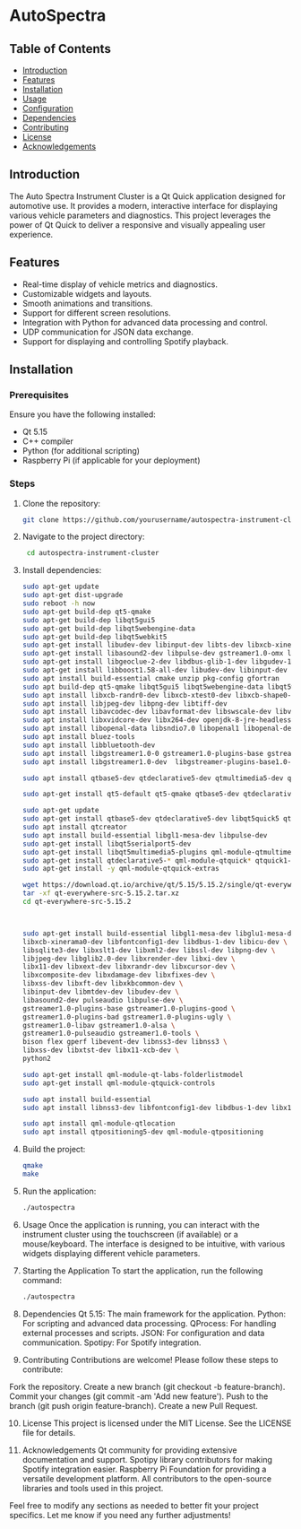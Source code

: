 # AutoSpectra

## Table of Contents
- [Introduction](#introduction)
- [Features](#features)
- [Installation](#installation)
- [Usage](#usage)
- [Configuration](#configuration)
- [Dependencies](#dependencies)
- [Contributing](#contributing)
- [License](#license)
- [Acknowledgements](#acknowledgements)

## Introduction

The Auto Spectra Instrument Cluster is a Qt Quick application designed for automotive use. It provides a modern, interactive interface for displaying various vehicle parameters and diagnostics. This project leverages the power of Qt Quick to deliver a responsive and visually appealing user experience.

## Features

- Real-time display of vehicle metrics and diagnostics.
- Customizable widgets and layouts.
- Smooth animations and transitions.
- Support for different screen resolutions.
- Integration with Python for advanced data processing and control.
- UDP communication for JSON data exchange.
- Support for displaying and controlling Spotify playback.

## Installation

### Prerequisites

Ensure you have the following installed:

- Qt 5.15
- C++ compiler
- Python (for additional scripting)
- Raspberry Pi (if applicable for your deployment)

### Steps

1. Clone the repository:
   ```bash
   git clone https://github.com/yourusername/autospectra-instrument-cluster.git

2. Navigate to the project directory:
   ```bash
    cd autospectra-instrument-cluster
3. Install dependencies:
    ```bash
    sudo apt-get update
    sudo apt-get dist-upgrade
    sudo reboot -h now
    sudo apt-get build-dep qt5-qmake
    sudo apt-get build-dep libqt5gui5
    sudo apt-get build-dep libqt5webengine-data
    sudo apt-get build-dep libqt5webkit5
    sudo apt-get install libudev-dev libinput-dev libts-dev libxcb-xinerama0-dev libxcb-xinerama0 gdbserver
    sudo apt-get install libasound2-dev libpulse-dev gstreamer1.0-omx libgstreamer1.0-dev libgstreamer-plugins-base1.0-dev  gstreamer1.0-alsa
    sudo apt-get install libgeoclue-2-dev libdbus-glib-1-dev libgudev-1.0-dev libbluetooth-dev
    sudo apt-get install libboost1.58-all-dev libudev-dev libinput-dev libts-dev libmtdev-dev libjpeg-dev libfontconfig1-dev libssl-dev libdbus-1-dev libglib2.0-dev libxkbcommon-dev libegl1-mesa-dev libgbm-dev libgles2-mesa-dev mesa-common-dev xcb libxcb-xkb-dev x11-xkb-utils libx11-xcb-dev libxkbcommon-x11-dev libwayland-dev
    sudo apt install build-essential cmake unzip pkg-config gfortran
    sudo apt build-dep qt5-qmake libqt5gui5 libqt5webengine-data libqt5webkit5 libudev-dev libinput-dev libts-dev libxcb-xinerama0-dev libxcb-xinerama0 gdbserver
    sudo apt install libxcb-randr0-dev libxcb-xtest0-dev libxcb-shape0-dev libxcb-xkb-dev
    sudo apt install libjpeg-dev libpng-dev libtiff-dev
    sudo apt install libavcodec-dev libavformat-dev libswscale-dev libv4l-dev
    sudo apt install libxvidcore-dev libx264-dev openjdk-8-jre-headless
    sudo apt install libopenal-data libsndio7.0 libopenal1 libopenal-dev pulseaudio
    sudo apt install bluez-tools
    sudo apt install libbluetooth-dev
    sudo apt install libgstreamer1.0-0 gstreamer1.0-plugins-base gstreamer1.0-plugins-good gstreamer1.0-plugins-bad gstreamer1.0-plugins-ugly gstreamer1.0-libav gstreamer1.0-doc gstreamer1.0-tools gstreamer1.0-x gstreamer1.0-alsa gstreamer1.0-gl gstreamer1.0-gtk3 gstreamer1.0-qt5 gstreamer1.0-pulseaudio
    sudo apt install libgstreamer1.0-dev  libgstreamer-plugins-base1.0-dev

    sudo apt install qtbase5-dev qtdeclarative5-dev qtmultimedia5-dev qtconnectivity5-dev

    sudo apt-get install qt5-default qt5-qmake qtbase5-dev qtdeclarative5-dev libqt5gui5 libqt5quick5 qml-module-qtquick2 qtvirtualkeyboard-plugin

    sudo apt-get update
    sudo apt-get install qtbase5-dev qtdeclarative5-dev libqt5quick5 qtquickcontrols2-5-dev qtvirtualkeyboard-plugin
    sudo apt install qtcreator
    sudo apt install build-essential libgl1-mesa-dev libpulse-dev
    sudo apt-get install libqt5serialport5-dev
    sudo apt-get install libqt5multimedia5-plugins qml-module-qtmultimedia
    sudo apt-get install qtdeclarative5-* qml-module-qtquick* qtquick1-* qtquickcontrols5-* qml-module-qtquick2
    sudo apt-get install -y qml-module-qtquick-extras

    wget https://download.qt.io/archive/qt/5.15/5.15.2/single/qt-everywhere-src-5.15.2.tar.xz
    tar -xf qt-everywhere-src-5.15.2.tar.xz
    cd qt-everywhere-src-5.15.2



    sudo apt-get install build-essential libgl1-mesa-dev libglu1-mesa-dev \
    libxcb-xinerama0-dev libfontconfig1-dev libdbus-1-dev libicu-dev \
    libsqlite3-dev libxslt1-dev libxml2-dev libssl-dev libpng-dev \
    libjpeg-dev libglib2.0-dev libxrender-dev libxi-dev \
    libx11-dev libxext-dev libxrandr-dev libxcursor-dev \
    libxcomposite-dev libxdamage-dev libxfixes-dev \
    libxss-dev libxft-dev libxkbcommon-dev \
    libinput-dev libmtdev-dev libudev-dev \
    libasound2-dev pulseaudio libpulse-dev \
    gstreamer1.0-plugins-base gstreamer1.0-plugins-good \
    gstreamer1.0-plugins-bad gstreamer1.0-plugins-ugly \
    gstreamer1.0-libav gstreamer1.0-alsa \
    gstreamer1.0-pulseaudio gstreamer1.0-tools \
    bison flex gperf libevent-dev libnss3-dev libnss3 \
    libxss-dev libxtst-dev libx11-xcb-dev \
    python2

    sudo apt-get install qml-module-qt-labs-folderlistmodel
    sudo apt-get install qml-module-qtquick-controls

    sudo apt install build-essential
    sudo apt install libnss3-dev libfontconfig1-dev libdbus-1-dev libx11-xcb-dev libxcomposite-dev libxcursor-dev libxi-dev libxtst-dev libxrandr-dev libxss-dev

    sudo apt install qml-module-qtlocation
    sudo apt install qtpositioning5-dev qml-module-qtpositioning

4. Build the project:
    ```bash
    qmake
    make
5. Run the application:
    ```bash
    ./autospectra
6. Usage
    Once the application is running, you can interact with the instrument cluster using the touchscreen (if available) or a mouse/keyboard. The interface is designed to be intuitive, with various widgets displaying different vehicle parameters.

7. Starting the Application
    To start the application, run the following command:

    ```bash
    ./autospectra

8. Dependencies
    Qt 5.15: The main framework for the application.
    Python: For scripting and advanced data processing.
    QProcess: For handling external processes and scripts.
    JSON: For configuration and data communication.
    Spotipy: For Spotify integration.

9. Contributing
Contributions are welcome! Please follow these steps to contribute:

Fork the repository.
Create a new branch (git checkout -b feature-branch).
Commit your changes (git commit -am 'Add new feature').
Push to the branch (git push origin feature-branch).
Create a new Pull Request.

10. License
This project is licensed under the MIT License. See the LICENSE file for details.

11. Acknowledgements
Qt community for providing extensive documentation and support.
Spotipy library contributors for making Spotify integration easier.
Raspberry Pi Foundation for providing a versatile development platform.
All contributors to the open-source libraries and tools used in this project.

Feel free to modify any sections as needed to better fit your project specifics. Let me know if you need any further adjustments!